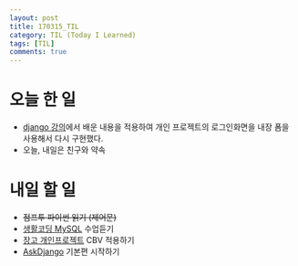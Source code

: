 ```yaml
---
layout: post
title: 170315_TIL
category: TIL (Today I Learned)
tags: [TIL]
comments: true
---
```

# 오늘 한 일
- [django 강의](https://www.inflearn.com/course/django-%ED%8C%8C%EC%9D%B4%EC%8D%AC-%EC%9E%A5%EA%B3%A0-%EA%B0%95%EC%A2%8C/)에서 배운 내용을 적용하여 개인 프로젝트의 로그인화면을 내장 폼을 사용해서 다시 구현했다.
- 오늘, 내일은 친구와 약속
# 내일 할 일
- ~~점프투 파이썬 읽기 (제어문)~~
- [생활코딩 MySQL](https://opentutorials.org/course/195) 수업듣기
- [장고 개인프로젝트](http://siwabada.pythonanywhere.com/) CBV 적용하기
- [AskDjango](https://nomade.kr/vod/django/) 기본편 시작하기
